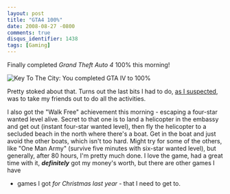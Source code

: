 ```yaml
---
layout: post
title: "GTA4 100%"
date: 2008-08-27 -0800
comments: true
disqus_identifier: 1438
tags: [Gaming]
---
```

Finally completed *Grand Theft Auto 4* 100% this morning!

![Key To The City: You completed GTA IV to
100%](https://hyqi8g.dm2302.livefilestore.com/y2pHHOlpci3dTgEvI0kVmRbitxBnxHLDd_ZMDw65IVjGH5KBSvnPVcotbJCxZhuoy7BGK77vQ6-QVFh8NY0yT9FnaBuaQqYpIPDtgbyZ1oWG2M/20080827gta4_100.png?psid=1)

Pretty stoked about that. Turns out the last bits I had to do, [as I
suspected](/archive/2008/08/25/gta4-95-tropic-thunder.aspx), was to take
my friends out to do all the activities.

I also got the "Walk Free" achievement this morning - escaping a
four-star wanted level alive. Secret to that one is to land a helicopter
in the embassy and get out (instant four-star wanted level), then fly
the helicopter to a secluded beach in the north where there's a boat.
Get in the boat and just avoid the other boats, which isn't too hard.
Might try for some of the others, like "One Man Army" (survive five
minutes with six-star wanted level), but generally, after 80 hours, I'm
pretty much done. I love the game, had a great time with it,
***definitely*** got my money's worth, but there are other games I have
- games I got *for Christmas last year* - that I need to get to.

